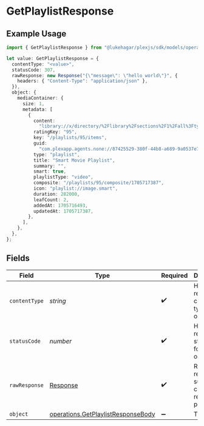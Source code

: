 # GetPlaylistResponse

## Example Usage

```typescript
import { GetPlaylistResponse } from "@lukehagar/plexjs/sdk/models/operations";

let value: GetPlaylistResponse = {
  contentType: "<value>",
  statusCode: 307,
  rawResponse: new Response("{\"message\": \"hello world\"}", {
    headers: { "Content-Type": "application/json" },
  }),
  object: {
    mediaContainer: {
      size: 1,
      metadata: [
        {
          content:
            "library://x/directory/%2Flibrary%2Fsections%2F1%2Fall%3Ftype%3D1%26push%3D1%26title%3D2%26or%3D1%26title%3DSerenity%26pop%3D1",
          ratingKey: "95",
          key: "/playlists/95/items",
          guid:
            "com.plexapp.agents.none://87425529-380f-44b8-a689-9a0537e7ec91",
          type: "playlist",
          title: "Smart Movie Playlist",
          summary: "",
          smart: true,
          playlistType: "video",
          composite: "/playlists/95/composite/1705717387",
          icon: "playlist://image.smart",
          duration: 282000,
          leafCount: 2,
          addedAt: 1705716493,
          updatedAt: 1705717387,
        },
      ],
    },
  },
};
```

## Fields

| Field                                                                                           | Type                                                                                            | Required                                                                                        | Description                                                                                     |
| ----------------------------------------------------------------------------------------------- | ----------------------------------------------------------------------------------------------- | ----------------------------------------------------------------------------------------------- | ----------------------------------------------------------------------------------------------- |
| `contentType`                                                                                   | *string*                                                                                        | :heavy_check_mark:                                                                              | HTTP response content type for this operation                                                   |
| `statusCode`                                                                                    | *number*                                                                                        | :heavy_check_mark:                                                                              | HTTP response status code for this operation                                                    |
| `rawResponse`                                                                                   | [Response](https://developer.mozilla.org/en-US/docs/Web/API/Response)                           | :heavy_check_mark:                                                                              | Raw HTTP response; suitable for custom response parsing                                         |
| `object`                                                                                        | [operations.GetPlaylistResponseBody](../../../sdk/models/operations/getplaylistresponsebody.md) | :heavy_minus_sign:                                                                              | The playlist                                                                                    |